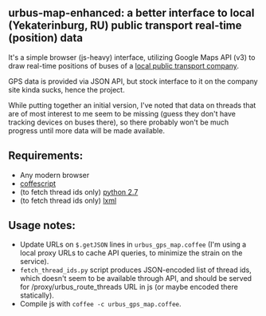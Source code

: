 urbus-map-enhanced: a better interface to local (Yekaterinburg, RU) public transport real-time (position) data
--------------------

It's a simple browser (js-heavy) interface, utilizing Google Maps API (v3) to
draw real-time positions of buses of a [local public transport
company](http://www.urbus.ru/).

GPS data is provided via JSON API, but stock interface to it on the company site
kinda sucks, hence the project.

While putting together an initial version, I've noted that data on threads that
are of most interest to me seem to be missing (guess they don't have tracking
devices on buses there), so there probably won't be much progress until more
data will be made available.


Requirements:
--------------------

* Any modern browser
* [coffescript](http://jashkenas.github.com/coffee-script/)
* (to fetch thread ids only) [python 2.7](http://python.org)
* (to fetch thread ids only) [lxml](http://lxml.de)


Usage notes:
--------------------

* Update URLs on `$.getJSON` lines in `urbus_gps_map.coffee` (I'm using a local
  proxy URLs to cache API queries, to minimize the strain on the service).
* `fetch_thread_ids.py` script produces JSON-encoded list of thread ids, which
  doesn't seem to be available through API, and should be served for
  /proxy/urbus_route_threads URL in js (or maybe encoded there statically).
* Compile js with `coffee -c urbus_gps_map.coffee`.
